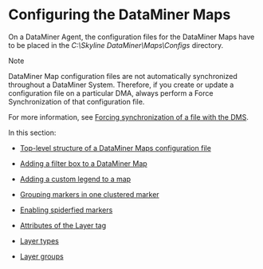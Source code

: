 # Configuring the DataMiner Maps

On a DataMiner Agent, the configuration files for the DataMiner Maps have to be placed in the *C:\\Skyline DataMiner\\Maps\\Configs* directory.

> [!NOTE]
> DataMiner Map configuration files are not automatically synchronized throughout a DataMiner System. Therefore, if you create or update a configuration file on a particular DMA, always perform a Force Synchronization of that configuration file.
>
> For more information, see [Forcing synchronization of a file with the DMS](../../part_3/DataminerSystems/Synchronizing_data_between_DataMiner_Agents.md#forcing-synchronization-of-a-file-with-the-dms).

In this section:

- [Top-level structure of a DataMiner Maps configuration file](Top-level_structure_of_a_DataMiner_Maps_configuration_file.md#top-level-structure-of-a-dataminer-maps-configuration-file)

- [Adding a filter box to a DataMiner Map](Adding_a_filter_box_to_a_DataMiner_Map.md)

- [Adding a custom legend to a map](Adding_a_custom_legend_to_a_map.md)

- [Grouping markers in one clustered marker](Grouping_markers_in_one_clustered_marker.md)

- [Enabling spiderfied markers](Enabling_spiderfied_markers.md)

- [Attributes of the Layer tag](Attributes_of_the_Layer_tag.md)

- [Layer types](Layer_types.md)

- [Layer groups](Layer_groups.md)
